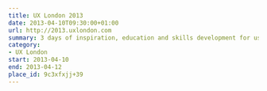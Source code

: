 ```yaml
---
title: UX London 2013
date: 2013-04-10T09:30:00+01:00
url: http://2013.uxlondon.com
summary: 3 days of inspiration, education and skills development for user experience designers.
category:
- UX London
start: 2013-04-10
end: 2013-04-12
place_id: 9c3xfxjj+39
---
```

